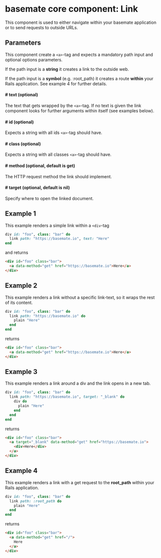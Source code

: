 # basemate core component: Link

This component is used to either navigate within your basemate application or to send requests to outside URLs.

## Parameters

This component create a `<a>`-tag and expects a mandatory path input and optional options parameters.

If the path input is a **string** it creates a link to the outside web.

If the path input is a **symbol** (e.g. :root_path) it creates a route **within** your Rails application. See example 4 for further details.

#### # text (optional)
The text that gets wrapped by the `<a>`-tag. If no text is given the link component looks for further arguments within itself (see examples below).

#### # id (optional)
Expects a string with all ids `<a>`-tag should have.

#### # class (optional)
Expects a string with all classes `<a>`-tag should have.

#### # method (optional, default is get)
The HTTP request method the link should implement.

#### # target (optional, default is nil)
Specify where to open the linked document.

## Example 1
This example renders a simple link within a `<div`-tag

```ruby
div id: "foo", class: "bar" do
  link path: "https://basemate.io", text: "Here"
end
```

and returns

```html
<div id="foo" class="bar">
  <a data-method="get" href="https://basemate.io">Here</a>
</div>
```

## Example 2
This example renders a link without a specific link-text, so it wraps the rest of its content.

```ruby
div id: "foo", class: "bar" do
  link path: "https://basemate.io" do
    plain "Here"
  end
end
```

returns

```html
<div id="foo" class="bar">
  <a data-method="get" href="https://basemate.io">Here</a>
</div>
```

## Example 3
This example renders a link around a div and the link opens in a new tab.

```ruby
div id: "foo", class: "bar" do
  link path: "https://basemate.io", target: "_blank" do
    div do
      plain "Here"
    end
  end
end
```

returns

```html
<div id="foo" class="bar">
  <a target="_blank" data-method="get" href="https://basemate.io">
    <div>Here</div>
  </a>
</div>
```

## Example 4
This example renders a link with a get request to the **root_path** within your Rails application.

```ruby
div id: "foo", class: "bar" do
  link path: :root_path do
    plain "Here"
  end
end
```

returns

```html
<div id="foo" class="bar">
  <a data-method="get" href="/">
    Here
  </a>
</div>
```
